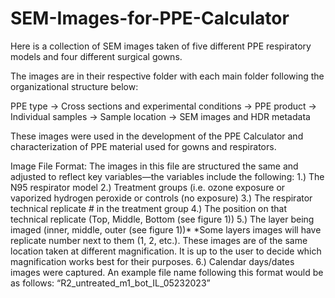 # SEM-Images-for-PPE-Calculator
Here is a collection of SEM images taken of five different PPE respiratory models and four different surgical gowns.

The images are in their respective folder with each main folder following the organizational structure below:

PPE type -> Cross sections and experimental conditions -> PPE product -> Individual samples -> Sample location -> SEM images and HDR metadata

These images were used in the development of the PPE Calculator and characterization of PPE material used for gowns and respirators.

Image File Format: 
The images in this file are structured the same and adjusted to reflect key variables—the variables include the following: 
1.)	The N95 respirator model
2.)	Treatment groups (i.e. ozone exposure or vaporized hydrogen peroxide or controls (no exposure)
3.)	The respirator technical replicate # in the treatment group
4.)	The position on that technical replicate (Top, Middle, Bottom (see figure 1))
5.)	The layer being imaged (inner, middle, outer (see figure 1))*
*Some layers images will have replicate number next to them (1, 2, etc.). These images are of the same location taken at different magnification. It is up to the user to decide which magnification works best for their purposes.
6.)	Calendar days/dates images were captured.
An example file name following this format would be as follows: 
“R2_untreated_m1_bot_IL_05232023”
